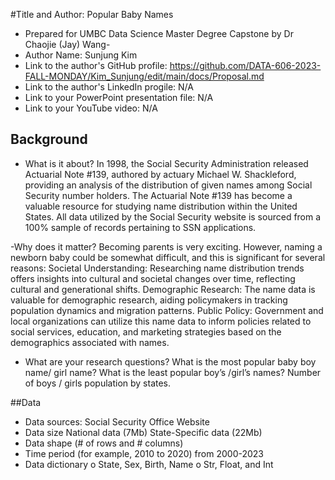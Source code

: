 #Title and Author: Popular Baby Names

-	Prepared for UMBC Data Science Master Degree Capstone by Dr Chaojie (Jay) Wang-
-	Author Name: Sunjung Kim
-	Link to the author's GitHub profile: https://github.com/DATA-606-2023-FALL-MONDAY/Kim_Sunjung/edit/main/docs/Proposal.md
-	Link to the author's LinkedIn progile: N/A
-	Link to your PowerPoint presentation file: N/A
- Link to your YouTube video: N/A
  
## Background

-	What is it about? 
In 1998, the Social Security Administration released Actuarial Note #139, authored by actuary Michael W. Shackleford, providing an analysis of the distribution of given names among Social Security number holders.  The Actuarial Note #139 has become a valuable resource for studying name distribution within the United States.  All data utilized by the Social Security website is sourced from a 100% sample of records pertaining to SSN applications. 

-Why does it matter? 
Becoming parents is very exciting. However, naming a newborn baby could be somewhat difficult, and this is significant for several reasons:
Societal Understanding: Researching name distribution trends offers insights into cultural and societal changes over time, reflecting cultural and generational shifts.
Demographic Research: The name data is valuable for demographic research, aiding policymakers in tracking population dynamics and migration patterns.
Public Policy: Government and local organizations can utilize this name data to inform policies related to social services, education, and marketing strategies based on the demographics associated with names.
-	What are your research questions?
What is the most popular baby boy name/ girl name?
What is the least popular boy’s /girl’s names?
Number of boys / girls population by states.

##Data

-	Data sources: Social Security Office Website
-	Data size National data (7Mb) State-Specific data (22Mb)
-	Data shape (# of rows and # columns)
-	Time period (for example, 2010 to 2020)  from 2000-2023
-	Data dictionary
o	State, Sex, Birth, Name
o	Str, Float, and Int
